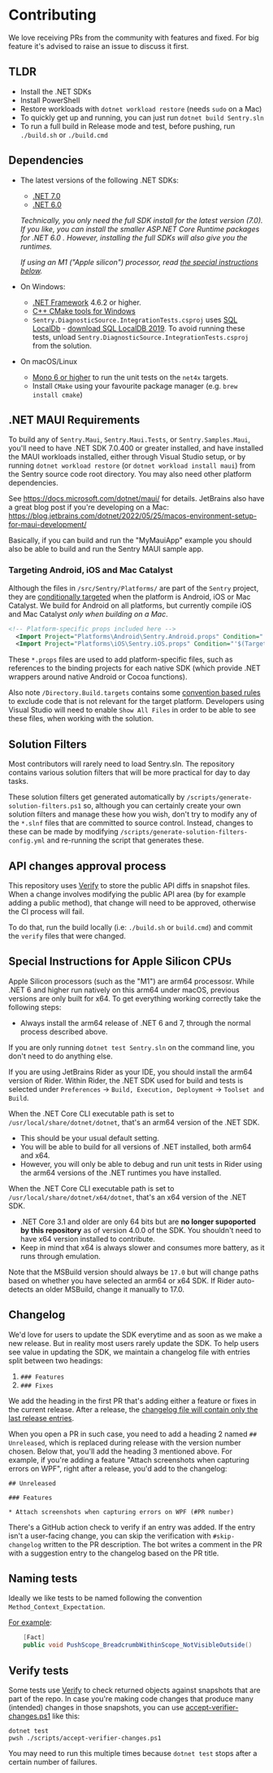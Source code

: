 # Contributing

We love receiving PRs from the community with features and fixed.
For big feature it's advised to raise an issue to discuss it first.

## TLDR

* Install the .NET SDKs
* Install PowerShell
* Restore workloads with `dotnet workload restore` (needs `sudo` on a Mac)
* To quickly get up and running, you can just run `dotnet build Sentry.sln`
* To run a full build in Release mode and test, before pushing, run `./build.sh` or `./build.cmd`

## Dependencies

* The latest versions of the following .NET SDKs:
  - [.NET 7.0](https://dotnet.microsoft.com/download/dotnet/7.0)
  - [.NET 6.0](https://dotnet.microsoft.com/download/dotnet/6.0)

  *Technically, you only need the full SDK install for the latest version (7.0).  If you like, you can install the smaller ASP.NET Core Runtime packages for .NET 6.0 .  However, installing the full SDKs will also give you the runtimes.*

  *If using an M1 ("Apple silicon") processor, read [the special instructions below](#special-instructions-for-apple-silicon-cpus).*

* On Windows: 
  - [.NET Framework](https://dotnet.microsoft.com/download/dotnet-framework) 4.6.2 or higher.
  - [C++ CMake tools for Windows](https://learn.microsoft.com/en-us/cpp/build/cmake-projects-in-visual-studio?view=msvc-170#installation)
  - `Sentry.DiagnosticSource.IntegrationTests.csproj` uses [SQL LocalDb](https://docs.microsoft.com/sql/database-engine/configure-windows/sql-server-express-localdb) - [download SQL LocalDB 2019](https://download.microsoft.com/download/7/c/1/7c14e92e-bdcb-4f89-b7cf-93543e7112d1/SqlLocalDB.msi). To avoid running these tests, unload `Sentry.DiagnosticSource.IntegrationTests.csproj` from the solution.
* On macOS/Linux
  - [Mono 6 or higher](https://www.mono-project.com/download/stable) to run the unit tests on the `net4x` targets.
  - Install `CMake` using your favourite package manager (e.g. `brew install cmake`) 

## .NET MAUI Requirements

To build any of `Sentry.Maui`, `Sentry.Maui.Tests`, or `Sentry.Samples.Maui`, you'll need to have .NET SDK 7.0.400 or greater installed, and have installed the MAUI workloads installed, either through Visual Studio setup, or by running `dotnet workload restore` (or `dotnet workload install maui`) from the Sentry source code root directory.
You may also need other platform dependencies.  

See https://docs.microsoft.com/dotnet/maui/ for details. JetBrains also have a great blog post if you're developing on a Mac: https://blog.jetbrains.com/dotnet/2022/05/25/macos-environment-setup-for-maui-development/

Basically, if you can build and run the "MyMauiApp" example you should also be able to build and run the Sentry MAUI sample app.

### Targeting Android, iOS and Mac Catalyst

Although the files in `/src/Sentry/Platforms/` are part of the `Sentry` project, they are [conditionally targeted](https://github.com/getsentry/sentry-dotnet/blob/b1bfe1efc04eb4c911a85f1cf4cd2e5a176d7c8a/src/Sentry/Sentry.csproj#L19-L21) when the platform is Android, iOS or Mac Catalyst.  We build for Android on all platforms, but currently compile iOS and Mac Catalyst _only when building on a Mac_.

```xml
<!-- Platform-specific props included here -->
  <Import Project="Platforms\Android\Sentry.Android.props" Condition="'$(TargetPlatformIdentifier)' == 'android'" />
  <Import Project="Platforms\iOS\Sentry.iOS.props" Condition="'$(TargetPlatformIdentifier)' == 'ios' Or '$(TargetPlatformIdentifier)' == 'maccatalyst'" />
```

These `*.props` files are used to add platform-specific files, such as references to the binding projects for each native SDK (which provide .NET wrappers around native Android or Cocoa functions).

Also note `/Directory.Build.targets` contains some [convention based rules](https://github.com/getsentry/sentry-dotnet/blob/b1bfe1efc04eb4c911a85f1cf4cd2e5a176d7c8a/Directory.Build.targets#L17-L35) to exclude code that is not relevant for the target platform. Developers using Visual Studio will need to enable `Show All Files` in order to be able to see these files, when working with the solution. 

## Solution Filters

Most contributors will rarely need to load Sentry.sln. The repository contains various solution filters that will be more practical for day to day tasks. 

These solution filters get generated automatically by `/scripts/generate-solution-filters.ps1` so, although you can certainly create your own solution filters and manage these how you wish, don't try to modify any of the `*.slnf` files that are committed to source control. Instead, changes to these can be made by modifying `/scripts/generate-solution-filters-config.yml` and re-running the script that generates these.

## API changes approval process

This repository uses [Verify](https://github.com/VerifyTests/Verify) to store the public API diffs in snapshot files.
When a change involves modifying the public API area (by for example adding a public method),
that change will need to be approved, otherwise the CI process will fail.

To do that, run the build locally (i.e: `./build.sh` or `build.cmd`)
and commit the `verify` files that were changed.


## Special Instructions for Apple Silicon CPUs

Apple Silicon processors (such as the "M1") are arm64 processosr. While .NET 6 and higher run natively on this arm64 under macOS, previous versions are only built for x64. To get everything working correctly take the following steps:

- Always install the arm64 release of .NET 6 and 7, through the normal process described above.

If you are only running `dotnet test Sentry.sln` on the command line, you don't need to do anything else.

If you are using JetBrains Rider as your IDE, you should install the arm64 version of Rider.  Within Rider, the .NET SDK used for build and tests is selected under `Preferences` -> `Build, Execution, Deployment` -> `Toolset and Build`.

When the .NET Core CLI executable path is set to `/usr/local/share/dotnet/dotnet`, that's an arm64 version of the .NET SDK.
- This should be your usual default setting.
- You will be able to build for all versions of .NET installed, both arm64 and x64.
- However, you will only be able to debug and run unit tests in Rider using the arm64 versions of the .NET runtimes you have installed.

When the .NET Core CLI executable path is set to `/usr/local/share/dotnet/x64/dotnet`, that's an x64 version of the .NET SDK.
- .NET Core 3.1 and older are only 64 bits but are **no longer supoported by this repository** as of version 4.0.0 of the SDK. You shouldn't need to have x64 version installed to contribute.
- Keep in mind that x64 is always slower and consumes more battery, as it runs through emulation.

Note that the MSBuild version should always be `17.0` but will change paths based on whether you have selected an arm64 or x64 SDK.  If Rider auto-detects an older MSBuild, change it manually to 17.0.

## Changelog

We'd love for users to update the SDK everytime and as soon as we make a new release. But in reality most users rarely update the SDK.
To help users see value in updating the SDK, we maintain a changelog file with entries split between two headings:

1. `### Features`
2. `### Fixes`

We add the heading in the first PR that's adding either a feature or fixes in the current release.
After a release, the [changelog file will contain only the last release entries](https://github.com/getsentry/sentry-dotnet/blob/main/CHANGELOG.md).

When you open a PR in such case, you need to add a heading 2 named `## Unreleased`, which is replaced during release with the version number chosen.
Below that, you'll add the heading 3 mentioned above. For example, if you're adding a feature "Attach screenshots when capturing errors on WPF", right after a release, you'd add to the changelog:

```
## Unreleased

### Features

* Attach screenshots when capturing errors on WPF (#PR number)
```

There's a GitHub action check to verify if an entry was added. If the entry isn't a user-facing change, you can skip the verification with `#skip-changelog` written to the PR description. The bot writes a comment in the PR with a suggestion entry to the changelog based on the PR title.

## Naming tests

Ideally we like tests to be named following the convention `Method_Context_Expectation`.

[For example](https://github.com/getsentry/sentry-dotnet/blob/ebd70ffafd5f8bd5eb6bb9ee1a03cac77ae67b8d/test/Sentry.Tests/HubTests.cs#L43C1-L44C68):
```csharp
    [Fact]
    public void PushScope_BreadcrumbWithinScope_NotVisibleOutside()
```

## Verify tests

Some tests use [Verify](https://github.com/VerifyTests/Verify) to check returned objects against snapshots that are part of the repo.
In case you're making code changes that produce many (intended) changes in those snapshots, you can use [accept-verifier-changes.ps1](./scripts/accept-verifier-changes.ps1) like this:

```shell-script
dotnet test
pwsh ./scripts/accept-verifier-changes.ps1
```

You may need to run this multiple times because `dotnet test` stops after a certain number of failures.
